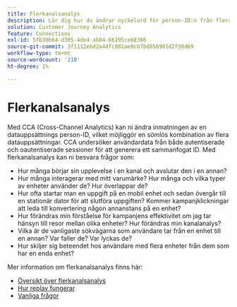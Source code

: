 ```yaml
---
title: Flerkanalsanalys
description: Lär dig hur du ändrar nyckelord för person-ID:n från flera datauppsättningar för att sätta ihop personer.
solution: Customer Journey Analytics
feature: Connections
exl-id: 5fb30b64-d305-4de4-ab84-66195ceb8386
source-git-commit: 3f1112ebd2a4dfc881ae6cb7bd858901d2f38d69
workflow-type: tm+mt
source-wordcount: '210'
ht-degree: 1%

---
```


# Flerkanalsanalys

Med CCA (Cross-Channel Analytics) kan ni ändra inmatningen av en datauppsättnings person-ID, vilket möjliggör en sömlös kombination av flera datauppsättningar. CCA undersöker användardata från både autentiserade och oautentiserade sessioner för att generera ett sammanfogat ID. Med flerkanalsanalys kan ni besvara frågor som:

* Hur många börjar sin upplevelse i en kanal och avslutar den i en annan?
* Hur många interagerar med mitt varumärke? Hur många och vilka typer av enheter använder de? Hur överlappar de?
* Hur ofta startar man en uppgift på en mobil enhet och sedan övergår till en stationär dator för att slutföra uppgiften? Kommer kampanjklickningar att leda till konvertering någon annanstans på en enhet?
* Hur förändras min förståelse för kampanjens effektivitet om jag tar hänsyn till resor mellan olika enheter? Hur förändras min kanalanalys?
* Vilka är de vanligaste sökvägarna som användare tar från en enhet till en annan? Var faller de? Var lyckas de?
* Hur skiljer sig beteendet hos användare med flera enheter från dem som har en enda enhet?

Mer information om flerkanalsanalys finns här:

* [Översikt över flerkanalsanalys](/help/cca/overview.md)
* [Hur replay fungerar](/help/cca/replay.md)
* [Vanliga frågor](/help/cca/faq.md)
